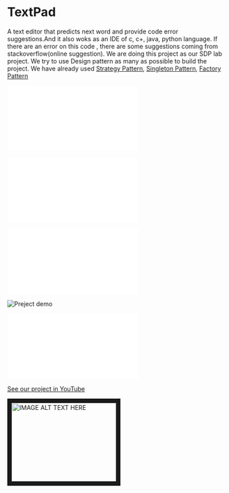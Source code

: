 # TextPad
A text editor that predicts next word and provide code error suggestions.And it also woks as an IDE of c, c+, java, python language. If there are an error on this code , there are some suggestions coming from stackoverflow(online suggestion).
We are doing this project as our SDP lab project. We try to use Design pattern as many as possible to build the project. We have already used [Strategy Pattern](https://en.wikipedia.org/wiki/Strategy_pattern), [Singleton Pattern](https://en.wikipedia.org/wiki/Singleton_pattern), [Factory Pattern](https://en.wikipedia.org/wiki/Factory_method_pattern) 

![view Factory Method Pattern UML used here](./TextPadDoc/PatternUML/factoryMethod.pdf)

![view Singleton Pattern UML used here](./TextPadDoc/PatternUML/singletonCLang.pdf)

![view Strategy Pattern UML used here](./TextPadDoc/PatternUML/strategyPattern.pdf)

![Preject demo](./textpad.png "Project Demo")

![Full Project UML diagram](./TextPadDoc/PatternUML/UML.pdf)

[See our project in YouTube](https://www.youtube.com/watch?v=8j7uJQBJ8IQ&t=43s)

<a href="http://www.youtube.com/watch?feature=player_embedded&v=8j7uJQBJ8IQ
" target="_blank"><img src="http://img.youtube.com/vi/8j7uJQBJ8IQ/0.jpg" 
alt="IMAGE ALT TEXT HERE" width="240" height="180" border="10" /></a>
